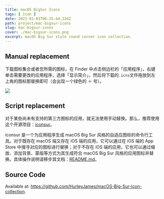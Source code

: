 ```yaml
---
title: macOS BigSur Icons
tags: [ Icon ]
date: 2021-01-03T06:25:44.226Z
path: project/mac-bigsur-icons
slug: mac-bigsur-icons
cover: ./mac-bigsur-icons.png
excerpt: macOS Big Sur style round corner icon collection.
---
```


## Manual replacement

下载图标集合或者您所需的图标，在 Finder 中点击侧边栏的「应用程序」，右键单击需要更改的应用程序，选择「显示简介」，然后将下载的`.icns`文件拖放到左上角的图标那替换即可（会出现一个绿色的 ＋ 号）。

![](https://i.loli.net/2021/02/20/mUGEZxAKbLeckSY.jpg)

## Script replacement

对于某些尚未有支持的第三方图标的应用，就无法使用手动替换。那么，推荐使用这个开源项目：[iconsur](https://github.com/rikumi/iconsur)。

iconsur 是一个为应用程序生成 macOS Big Sur 风格的自适应图标的命令行工具。对于既存在 macOS 端又存在 iOS 端的应用，它可以通过在 iOS 端的 App Store 中搜寻对应的图标进行替换；对于不存在 iOS 端的应用，它也可以通过缩放、添加背景、蒙版等方式为其生成符合 macOS Big Sur 风格的应用图标并替换。具体操作说明请移步其文档：[README.md](https://github.com/rikumi/iconsur/blob/master/README.md)。

## Source Code

Available at: https://github.com/HurleyJames/macOS-Big-Sur-icon-collection.